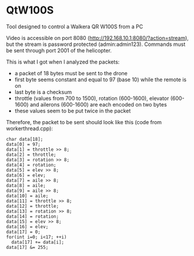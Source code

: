 QtW100S
=======

Tool designed to control a Walkera QR W100S from a PC

Video is accessible on port 8080 (http://192.168.10.1:8080/?action=stream), but the stream is password protected (admin:admin123).
Commands must be sent through port 2001 of the helicopter.

This is what I got when I analyzed the packets:
- a packet of 18 bytes must be sent to the drone
- first byte seems constant and equal to 97 (base 10) while the remote is on
- last byte is a checksum
- throttle (values from 700 to 1500), rotation (600-1600), elevator (600-1600) and ailerons (600-1600) are each encoded on two bytes
- these values seem to be put twice in the packet

Therefore, the packet to be sent should look like this (code from workerthread.cpp):

```
char data[18];
data[0] = 97;
data[1] = throttle >> 8;
data[2] = throttle;
data[3] = rotation >> 8;
data[4] = rotation;
data[5] = elev >> 8;
data[6] = elev;
data[7] = aile >> 8;
data[8] = aile;
data[9] = aile >> 8;
data[10] = aile;
data[11] = throttle >> 8;
data[12] = throttle;
data[13] = rotation >> 8;
data[14] = rotation;
data[15] = elev >> 8;
data[16] = elev;
data[17] = 0;
for(int i=0; i<17; ++i)
  data[17] += data[i];
data[17] &= 255;
```
